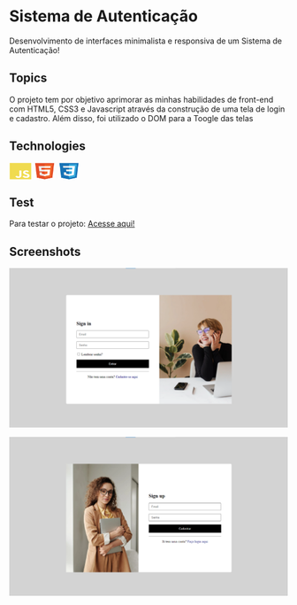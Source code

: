 # Sistema de Autenticação
Desenvolvimento de interfaces minimalista e responsiva de um Sistema de Autenticação!

## Topics

O projeto tem por objetivo aprimorar as minhas habilidades de front-end com HTML5, CSS3 e Javascript através da construção de uma tela de login e cadastro. Além disso, foi utilizado o DOM para a Toogle das telas 

## Technologies

<div style="display: inline_block" align="left">
  <img align="center" alt="Javascript" height="30" width="40" src="https://raw.githubusercontent.com/devicons/devicon/master/icons/javascript/javascript-plain.svg">
  <img align="center" alt="HTML5" height="30" width="40" src="https://raw.githubusercontent.com/devicons/devicon/master/icons/html5/html5-original.svg">
  <img align="center" alt="CSS3" height="30" width="40" src="https://raw.githubusercontent.com/devicons/devicon/master/icons/css3/css3-original.svg">   
</div>

## Test

Para testar o projeto: <a href="https://gustavoestevesr.github.io/Sistema-de-Autenticacao/">Acesse aqui!<a>
  
## Screenshots

![alt text](https://github.com/gustavoestevesr/Sistema-de-Autenticacao/blob/main/sign%20in.png)

![alt text](https://github.com/gustavoestevesr/Sistema-de-Autenticacao/blob/main/sign%20up.png)
